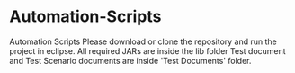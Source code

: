 # Automation-Scripts
Automation Scripts
Please download or clone the repository and run the project in eclipse. 
All required JARs are inside the lib folder
Test document and Test Scenario documents are inside 'Test Documents' folder. 
